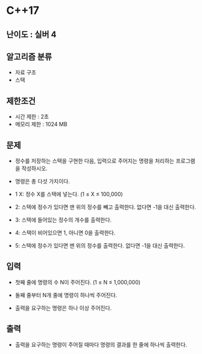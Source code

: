 # C++17

## 난이도 : 실버 4

## 알고리즘 분류
  - 자료 구조
  - 스택

## 제한조건
  - 시간 제한 : 2초
  - 메모리 제한 : 1024 MB

## 문제
  - 정수를 저장하는 스택을 구현한 다음, 입력으로 주어지는 명령을 처리하는 프로그램을 작성하시오.

  - 명령은 총 다섯 가지이다.

  - 1 X: 정수 X를 스택에 넣는다. (1 ≤ X ≤ 100,000)

  - 2: 스택에 정수가 있다면 맨 위의 정수를 빼고 출력한다. 없다면 -1을 대신 출력한다.

  - 3: 스택에 들어있는 정수의 개수를 출력한다.

  - 4: 스택이 비어있으면 1, 아니면 0을 출력한다.

  - 5: 스택에 정수가 있다면 맨 위의 정수를 출력한다. 없다면 -1을 대신 출력한다.

## 입력
  - 첫째 줄에 명령의 수 N이 주어진다. (1 ≤ N ≤ 1,000,000)

  - 둘째 줄부터 N개 줄에 명령이 하나씩 주어진다.

  - 출력을 요구하는 명령은 하나 이상 주어진다.

## 출력
  - 출력을 요구하는 명령이 주어질 때마다 명령의 결과를 한 줄에 하나씩 출력한다.
